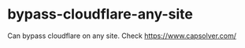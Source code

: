 # bypass-cloudflare-any-site
Can bypass cloudflare on any site. Check https://www.capsolver.com/ 











                                                                                                                                                                                     